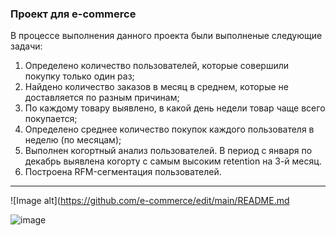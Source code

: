 ### Проект для e-commerce
В процессе выполнения данного проекта были выполненые следующие задачи:
1. Определено количество пользователей, которые совершили покупку только один раз;
2. Найдено количество заказов в месяц в среднем, которые не доставляется по разным причинам;
3. По каждому товару выявлено, в какой день недели товар чаще всего покупается;
4. Определено среднее количество покупок каждого пользователя в неделю (по месяцам);
5. Выполнен когортный анализ пользователей. В период с января по декабрь выявлена когорту с самым высоким retention на 3-й месяц.
6. Построена RFM-сегментация пользователей.
-----
![Image alt](https://github.com/e-commerce/edit/main/README.md

![image](https://github.com/Hitez90/e-commerce/assets/54677705/52c1ee1d-6f42-4760-a024-6dbf3fb726ac)

